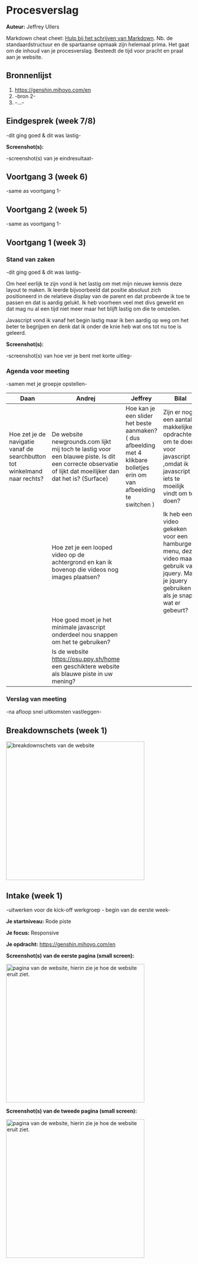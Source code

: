 # Procesverslag
**Auteur:** Jeffrey Ullers

Markdown cheat cheet: [Hulp bij het schrijven van Markdown](https://github.com/adam-p/markdown-here/wiki/Markdown-Cheatsheet). Nb. de standaardstructuur en de spartaanse opmaak zijn helemaal prima. Het gaat om de inhoud van je procesverslag. Besteedt de tijd voor pracht en praal aan je website.



## Bronnenlijst
1. https://genshin.mihoyo.com/en
2. -bron 2-
3. -...-



## Eindgesprek (week 7/8)

-dit ging goed & dit was lastig-

**Screenshot(s):**

-screenshot(s) van je eindresultaat-



## Voortgang 3 (week 6)

-same as voortgang 1-



## Voortgang 2 (week 5)

-same as voortgang 1-



## Voortgang 1 (week 3)


### Stand van zaken

-dit ging goed & dit was lastig-

Om heel eerlijk te zijn vond ik het lastig om met mijn nieuwe kennis deze layout te maken. Ik leerde bijvoorbeeld dat positie absoluut zich positioneerd in de relatieve display van de parent en dat probeerde ik toe te passen en dat is aardig gelukt. Ik heb voorheen veel met divs gewerkt en dat mag nu al een tijd niet meer maar het blijft lastig om die te omzeilen.

Javascript vond ik vanaf het begin lastig maar ik ben aardig op weg om het beter te begrijpen en denk dat ik onder de knie heb wat ons tot nu toe is geleerd.

**Screenshot(s):**

-screenshot(s) van hoe ver je bent met korte uitleg-

### Agenda voor meeting

-samen met je groepje opstellen-

| Daan | Andrej | Jeffrey | Bilal |
| --- | --- | --- | --- |
| Hoe zet je de navigatie vanaf de searchbutton tot winkelmand naar rechts? | De website newgrounds.com lijkt mij toch te lastig voor een blauwe piste. Is dit een correcte observatie of lijkt dat moeilijker dan dat het is? (Surface) | Hoe kan je een slider het beste aanmaken? ( dus afbeelding met 4 klikbare bolletjes erin om van afbeelding te switchen ) | Zijn er nog een aantal makkelijkere opdrachten om te doen voor javascript ,omdat ik javascript iets te moeilijk vindt om te doen? |
| | Hoe zet je een looped video op de achtergrond en kan ik bovenop die videos nog images plaatsen? | | Ik heb een video gekeken voor een hamburger menu, deze video maakt gebruik van jquery. Mag je jquery gebruiken als je snapt wat er gebeurt? |
| | Hoe goed moet je het minimale javascript onderdeel nou snappen om het te gebruiken? | | |
| | Is de website https://osu.ppy.sh/home een geschiktere website als blauwe piste in uw mening? | | |

### Verslag van meeting

-na afloop snel uitkomsten vastleggen-



## Breakdownschets (week 1)

<img src="images\Week1\breakdown-schets-1.PNG" width="375px" alt="breakdownschets van de website">



## Intake (week 1)
-uitwerken voor de kick-off werkgroep - begin van de eerste week-

**Je startniveau:** Rode piste

**Je focus:** Responsive

**Je opdracht:** https://genshin.mihoyo.com/en

**Screenshot(s) van de eerste pagina (small screen):**

<img src="images/voorbeeld-1.png" width="375px" alt="pagina van de website, hierin zie je hoe de website eruit ziet.">

**Screenshot(s) van de tweede pagina (small screen):**

<img src="images/voorbeeld-2.png" width="375px" alt="pagina van de website, hierin zie je hoe de website eruit ziet.">
